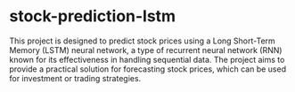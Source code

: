 # stock-prediction-lstm
This project is designed to predict stock prices using a Long Short-Term Memory (LSTM) neural network, a type of recurrent neural network (RNN) known for its effectiveness in handling sequential data. The project aims to provide a practical solution for forecasting stock prices, which can be used for investment or trading strategies.
